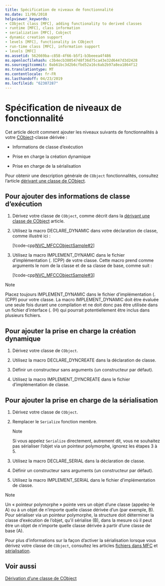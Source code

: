 ```yaml
---
title: Spécification de niveaux de fonctionnalité
ms.date: 11/06/2018
helpviewer_keywords:
- CObject class [MFC], adding functionality to derived classes
- runtime [MFC], class information
- serialization [MFC], Cobject
- dynamic creation support
- levels [MFC], functionality in CObject
- run-time class [MFC], information support
- levels [MFC]
ms.assetid: 562669ba-c858-4f66-b5f1-b3beeea4f486
ms.openlocfilehash: c3b4ecb38054748f36d75ca43e32d6447d3d2428
ms.sourcegitcommit: 0ab61bc3d2b6cfbd52a16c6ab2b97a8ea1864f12
ms.translationtype: MT
ms.contentlocale: fr-FR
ms.lasthandoff: 04/23/2019
ms.locfileid: "62307287"
---
```

# <a name="specifying-levels-of-functionality"></a>Spécification de niveaux de fonctionnalité

Cet article décrit comment ajouter les niveaux suivants de fonctionnalités à votre [CObject](../mfc/reference/cobject-class.md)-classe dérivée :

- Informations de classe d’exécution

- Prise en charge la création dynamique

- Prise en charge de la sérialisation

Pour obtenir une description générale de `CObject` fonctionnalités, consultez l’article [dérivant une classe de CObject](../mfc/deriving-a-class-from-cobject.md).

## <a name="to-add-run-time-class-information"></a>Pour ajouter des informations de classe d’exécution

1. Dérivez votre classe de `CObject`, comme décrit dans la [dérivant une classe de CObject](../mfc/deriving-a-class-from-cobject.md) article.

1. Utilisez la macro DECLARE_DYNAMIC dans votre déclaration de classe, comme illustré ici :

   [!code-cpp[NVC_MFCCObjectSample#2](../mfc/codesnippet/cpp/specifying-levels-of-functionality_1.h)]

1. Utilisez la macro IMPLEMENT_DYNAMIC dans le fichier d’implémentation (. (CPP) de votre classe. Cette macro prend comme arguments le nom de la classe et de sa classe de base, comme suit :

   [!code-cpp[NVC_MFCCObjectSample#3](../mfc/codesnippet/cpp/specifying-levels-of-functionality_2.cpp)]

> [!NOTE]
> Placez toujours IMPLEMENT_DYNAMIC dans le fichier d’implémentation (. (CPP) pour votre classe. La macro IMPLEMENT_DYNAMIC doit être évaluée une seule fois durant une compilation et ne doit donc pas être utilisée dans un fichier d’interface (. (H) qui pourrait potentiellement être inclus dans plusieurs fichiers.

## <a name="to-add-dynamic-creation-support"></a>Pour ajouter la prise en charge la création dynamique

1. Dérivez votre classe de `CObject`.

1. Utilisez la macro DECLARE_DYNCREATE dans la déclaration de classe.

1. Définir un constructeur sans arguments (un constructeur par défaut).

1. Utilisez la macro IMPLEMENT_DYNCREATE dans le fichier d’implémentation de classe.

## <a name="to-add-serialization-support"></a>Pour ajouter la prise en charge de la sérialisation

1. Dérivez votre classe de `CObject`.

1. Remplacer le `Serialize` fonction membre.

   > [!NOTE]
   > Si vous appelez `Serialize` directement, autrement dit, vous ne souhaitez pas sérialiser l’objet via un pointeur polymorphe, ignorez les étapes 3 à 5.

1. Utilisez la macro DECLARE_SERIAL dans la déclaration de classe.

1. Définir un constructeur sans arguments (un constructeur par défaut).

1. Utilisez la macro IMPLEMENT_SERIAL dans le fichier d’implémentation de classe.

> [!NOTE]
> Un « pointeur polymorphe » pointe vers un objet d’une classe (appelez-le A) ou à un objet de n’importe quelle classe dérivée d’un (par exemple, B). Pour sérialiser via un pointeur polymorphe, la structure doit déterminer la classe d’exécution de l’objet, qu'il sérialise (B), dans la mesure où il peut être un objet de n’importe quelle classe dérivée à partir d’une classe de base (A).

Pour plus d’informations sur la façon d’activer la sérialisation lorsque vous dérivez votre classe de `CObject`, consultez les articles [fichiers dans MFC](../mfc/files-in-mfc.md) et [sérialisation](../mfc/serialization-in-mfc.md).

## <a name="see-also"></a>Voir aussi

[Dérivation d’une classe de CObject](../mfc/deriving-a-class-from-cobject.md)

